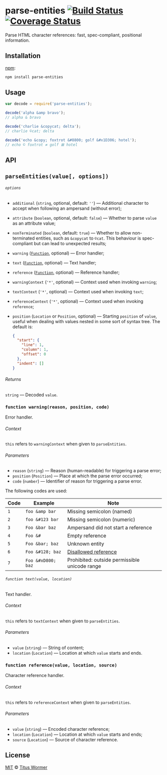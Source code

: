# parse-entities [![Build Status][build-badge]][build-status] [![Coverage Status][coverage-badge]][coverage-status]

Parse HTML character references: fast, spec-compliant, positional
information.

## Installation

[npm][]:

```bash
npm install parse-entities
```

## Usage

```js
var decode = require('parse-entities');

decode('alpha &amp bravo');
// alpha & bravo

decode('charlie &copycat; delta');
// charlie ©cat; delta

decode('echo &copy; foxtrot &#8800; golf &#x1D306; hotel');
// echo © foxtrot ≠ golf 𝌆 hotel
```

## API

## `parseEntities(value[, options])`

###### `options`

*   `additional` (`string`, optional, default: `''`)
    — Additional character to accept when following an ampersand (without
    error);
*   `attribute` (`boolean`, optional, default: `false`)
    — Whether to parse `value` as an attribute value;
*   `nonTerminated` (`boolean`, default: `true`)
    — Whether to allow non-terminated entities, such as `&copycat` to
    `©cat`.  This behaviour is spec-compliant but can lead to unexpected
    results;
*   `warning` ([`Function`][warning], optional)
    — Error handler;
*   `text` ([`Function`][text], optional)
    — Text handler;
*   `reference` ([`Function`][reference],
    optional) — Reference handler;
*   `warningContext` (`'*'`, optional)
    — Context used when invoking `warning`;
*   `textContext` (`'*'`, optional)
    — Context used when invoking `text`;
*   `referenceContext` (`'*'`, optional)
    — Context used when invoking `reference`;
*   `position` (`Location` or `Position`, optional)
    — Starting `position` of `value`, useful when dealing with values
    nested in some sort of syntax tree.  The default is:

    ```json
    {
      "start": {
        "line": 1,
        "column": 1,
        "offset": 0
      },
      "indent": []
    }
    ```

###### Returns

`string` — Decoded `value`.

### `function warning(reason, position, code)`

Error handler.

###### Context

`this` refers to `warningContext` when given to `parseEntities`.

###### Parameters

*   `reason` (`string`)
    — Reason (human-readable) for triggering a parse error;
*   `position` (`Position`)
    — Place at which the parse error occurred;
*   `code` (`number`)
    — Identifier of reason for triggering a parse error.

The following codes are used:

| Code | Example            | Note                                          |
| ---- | ------------------ | --------------------------------------------- |
| `1`  | `foo &amp bar`     | Missing semicolon (named)                     |
| `2`  | `foo &#123 bar`    | Missing semicolon (numeric)                   |
| `3`  | `Foo &bar baz`     | Ampersand did not start a reference           |
| `4`  | `Foo &#`           | Empty reference                               |
| `5`  | `Foo &bar; baz`    | Unknown entity                                |
| `6`  | `Foo &#128; baz`   | [Disallowed reference][invalid]               |
| `7`  | `Foo &#xD800; baz` | Prohibited: outside permissible unicode range |

###### `function text(value, location)`

Text handler.

###### Context

`this` refers to `textContext` when given to `parseEntities`.

###### Parameters

*   `value` (`string`) — String of content;
*   `location` (`Location`) — Location at which `value` starts and ends.

### `function reference(value, location, source)`

Character reference handler.

###### Context

`this` refers to `referenceContext` when given to `parseEntities`.

###### Parameters

*   `value` (`string`) — Encoded character reference;
*   `location` (`Location`) — Location at which `value` starts and ends;
*   `source` (`Location`) — Source of character reference.

## License

[MIT][license] © [Titus Wormer][author]

<!-- Definitions -->

[build-badge]: https://img.shields.io/travis/wooorm/parse-entities.svg

[build-status]: https://travis-ci.org/wooorm/parse-entities

[coverage-badge]: https://img.shields.io/codecov/c/github/wooorm/parse-entities.svg

[coverage-status]: https://codecov.io/github/wooorm/parse-entities

[npm]: https://docs.npmjs.com/cli/install

[license]: LICENSE

[author]: http://wooorm.com

[warning]: #function-warningreason-position-code

[text]: #function-textvalue-location

[reference]: #function-referencevalue-location-source

[invalid]: https://github.com/wooorm/character-reference-invalid
